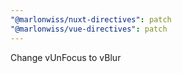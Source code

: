 ```yaml
---
"@marlonwiss/nuxt-directives": patch
"@marlonwiss/vue-directives": patch
---
```


Change vUnFocus to vBlur
